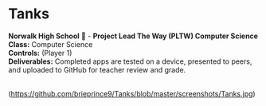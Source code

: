 # Tanks
<b>Norwalk High School</b> :school: - <b>Project Lead The Way (PLTW) Computer Science</b><br>
<b>Class:</b> Computer Science<br>
<b>Controls:</b>
(Player 1)
<br>
<b>Deliverables:</b> Completed apps are tested on a device, presented to peers, and uploaded to GitHub for teacher review and grade.   
<br>


(https://github.com/brieprince9/Tanks/blob/master/screenshots/Tanks.jpg)
<br><br>

